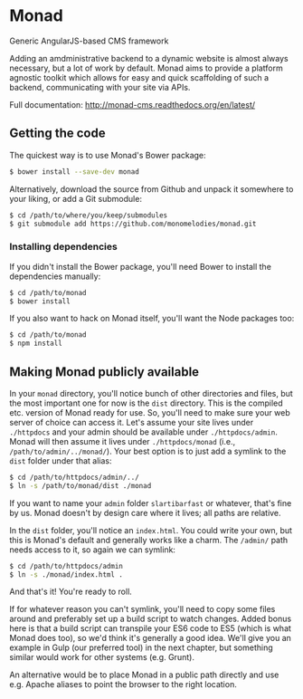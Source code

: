 # Monad

Generic AngularJS-based CMS framework

Adding an amdministrative backend to a dynamic website is almost always
necessary, but a lot of work by default. Monad aims to provide a platform
agnostic toolkit which allows for easy and quick scaffolding of such a
backend, communicating with your site via APIs.

Full documentation: http://monad-cms.readthedocs.org/en/latest/

## Getting the code
The quickest way is to use Monad's Bower package:

```bash
$ bower install --save-dev monad
```

Alternatively, download the source from Github and unpack it somewhere to your
liking, or add a Git submodule:

```bash
$ cd /path/to/where/you/keep/submodules
$ git submodule add https://github.com/monomelodies/monad.git
```

### Installing dependencies
If you didn't install the Bower package, you'll need Bower to install the
dependencies manually:

```bash
$ cd /path/to/monad
$ bower install
```

If you also want to hack on Monad itself, you'll want the Node packages too:

```bash
$ cd /path/to/monad
$ npm install
```

## Making Monad publicly available
In your `monad` directory, you'll notice bunch of other directories and files,
but the most important one for now is the `dist` directory. This is the compiled
etc. version of Monad ready for use. So, you'll need to make sure your web
server of choice can access it. Let's assume your site lives under `./httpdocs`
and your admin should be available under `./httpdocs/admin`. Monad will then
assume it lives under `./httpdocs/monad` (i.e., `/path/to/admin/../monad/`).
Your best option is to just add a symlink to the `dist` folder under that alias:

```bash
$ cd /path/to/httpdocs/admin/../
$ ln -s /path/to/monad/dist ./monad
```

If you want to name your `admin` folder `slartibarfast` or whatever, that's fine
by us. Monad doesn't by design care where it lives; all paths are relative.

In the `dist` folder, you'll notice an `index.html`. You could write your own,
but this is Monad's default and generally works like a charm. The `/admin/` path
needs access to it, so again we can symlink:

```bash
$ cd /path/to/httpdocs/admin
$ ln -s ./monad/index.html .
```

And that's it! You're ready to roll.

If for whatever reason you can't symlink, you'll need to copy some files around
and preferably set up a build script to watch changes. Added bonus here is that
a build script can transpile your ES6 code to ES5 (which is what Monad does
too), so we'd think it's generally a good idea. We'll give you an example in
Gulp (our preferred tool) in the next chapter, but something similar would work
for other systems (e.g. Grunt).

An alternative would be to place Monad in a public path directly and use e.g.
Apache aliases to point the browser to the right location.

